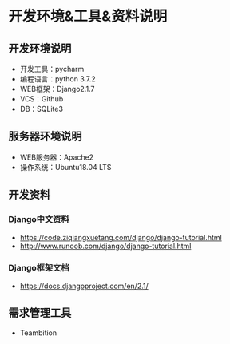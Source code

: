 # 开发环境&工具&资料说明
## 开发环境说明
* 开发工具：pycharm
* 编程语言：python 3.7.2 
* WEB框架：Django2.1.7
* VCS：Github
* DB：SQLite3
## 服务器环境说明
* WEB服务器：Apache2
* 操作系统：Ubuntu18.04 LTS
## 开发资料
### Django中文资料
* https://code.ziqiangxuetang.com/django/django-tutorial.html
* http://www.runoob.com/django/django-tutorial.html
### Django框架文档
* https://docs.djangoproject.com/en/2.1/
## 需求管理工具
* Teambition
